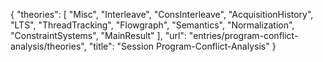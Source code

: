 {
    "theories": [
        "Misc",
        "Interleave",
        "ConsInterleave",
        "AcquisitionHistory",
        "LTS",
        "ThreadTracking",
        "Flowgraph",
        "Semantics",
        "Normalization",
        "ConstraintSystems",
        "MainResult"
    ],
    "url": "entries/program-conflict-analysis/theories",
    "title": "Session Program-Conflict-Analysis"
}